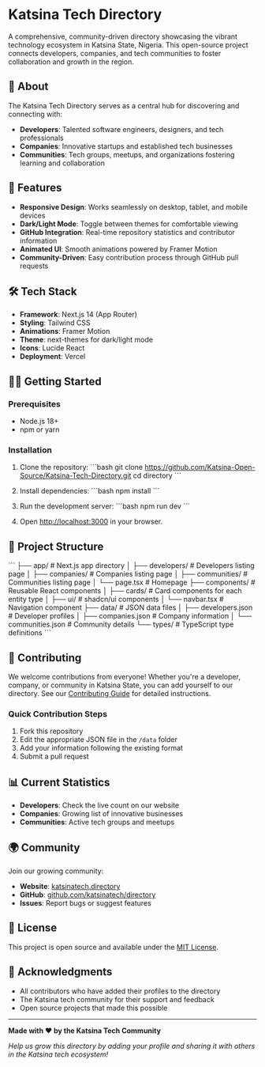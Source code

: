 # Katsina Tech Directory

A comprehensive, community-driven directory showcasing the vibrant technology ecosystem in Katsina State, Nigeria. This open-source project connects developers, companies, and tech communities to foster collaboration and growth in the region.

## 🌟 About

The Katsina Tech Directory serves as a central hub for discovering and connecting with:

- **Developers**: Talented software engineers, designers, and tech professionals
- **Companies**: Innovative startups and established tech businesses
- **Communities**: Tech groups, meetups, and organizations fostering learning and collaboration

## 🚀 Features

- **Responsive Design**: Works seamlessly on desktop, tablet, and mobile devices
- **Dark/Light Mode**: Toggle between themes for comfortable viewing
- **GitHub Integration**: Real-time repository statistics and contributor information
- **Animated UI**: Smooth animations powered by Framer Motion
- **Community-Driven**: Easy contribution process through GitHub pull requests

## 🛠️ Tech Stack

- **Framework**: Next.js 14 (App Router)
- **Styling**: Tailwind CSS
- **Animations**: Framer Motion
- **Theme**: next-themes for dark/light mode
- **Icons**: Lucide React
- **Deployment**: Vercel

## 🏃‍♂️ Getting Started

### Prerequisites

- Node.js 18+ 
- npm or yarn

### Installation

1. Clone the repository:
\`\`\`bash
git clone https://github.com/Katsina-Open-Source/Katsina-Tech-Directory.git
cd directory
\`\`\`

2. Install dependencies:
\`\`\`bash
npm install
\`\`\`

3. Run the development server:
\`\`\`bash
npm run dev
\`\`\`

4. Open [http://localhost:3000](http://localhost:3000) in your browser.

## 📁 Project Structure

\`\`\`
├── app/                    # Next.js app directory
│   ├── developers/         # Developers listing page
│   ├── companies/          # Companies listing page
│   ├── communities/        # Communities listing page
│   └── page.tsx           # Homepage
├── components/            # Reusable React components
│   ├── cards/            # Card components for each entity type
│   ├── ui/               # shadcn/ui components
│   └── navbar.tsx        # Navigation component
├── data/                 # JSON data files
│   ├── developers.json   # Developer profiles
│   ├── companies.json    # Company information
│   └── communities.json  # Community details
└── types/               # TypeScript type definitions
\`\`\`

## 🤝 Contributing

We welcome contributions from everyone! Whether you're a developer, company, or community in Katsina State, you can add yourself to our directory. See our [Contributing Guide](CONTRIBUTING.md) for detailed instructions.

### Quick Contribution Steps

1. Fork this repository
2. Edit the appropriate JSON file in the `/data` folder
3. Add your information following the existing format
4. Submit a pull request

## 📊 Current Statistics

- **Developers**: Check the live count on our website
- **Companies**: Growing list of innovative businesses
- **Communities**: Active tech groups and meetups

## 🌍 Community

Join our growing community:

- **Website**: [katsinatech.directory](https://katsina-tech-directory.vercel.app/)
- **GitHub**: [github.com/katsinatech/directory](https://github.com/Katsina-Open-Source/)
- **Issues**: Report bugs or suggest features

## 📄 License

This project is open source and available under the [MIT License](LICENSE).

## 🙏 Acknowledgments

- All contributors who have added their profiles to the directory
- The Katsina tech community for their support and feedback
- Open source projects that made this possible

---

**Made with ❤️ by the Katsina Tech Community**

*Help us grow this directory by adding your profile and sharing it with others in the Katsina tech ecosystem!*
